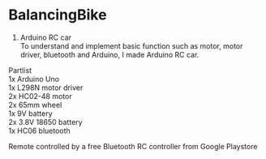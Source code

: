 # BalancingBike

1. Arduino RC car  
To understand and implement basic function such as motor, motor driver, bluetooth and Arduino, I made Arduino RC car.  
  
Partlist  
1x Arduino Uno  
1x L298N motor driver  
2x HC02-48 motor  
2x 65mm wheel  
1x 9V battery  
2x 3.8V 18650 battery  
1x HC06 bluetooth   
  
Remote controlled by a free Bluetooth RC controller from Google Playstore
